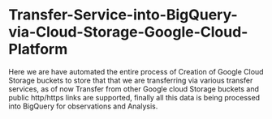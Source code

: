 # Transfer-Service-into-BigQuery-via-Cloud-Storage-Google-Cloud-Platform
Here we are have automated the entire process of Creation of Google Cloud Storage buckets to store that that we are transferring via various transfer services, as of now Transfer from other Google cloud Storage buckets and public http/https links are supported, finally all this data is being processed into BigQuery for observations and Analysis.
